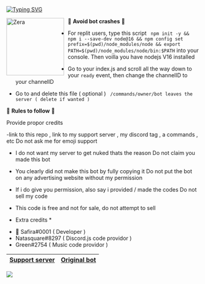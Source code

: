 [![Typing SVG](https://readme-typing-svg.herokuapp.com?color=F74B3C&lines=Introducing+Zera;The+best+discord+bot;Made+by+Safira)](https://git.io/typing-svg)


<img width="150" height="150" align="left" style="float: left; margin: 0 10px 0 0;" alt="Zera" src="https://media.discordapp.net/attachments/963635146765000704/963723062807756860/unknown.png"> 


🔹 __**Avoid bot crashes**__ 🔹

- For replit users, type this script `
npm init -y && npm i --save-dev node@16 && npm config set prefix=$(pwd)/node_modules/node && export PATH=$(pwd)/node_modules/node/bin:$PATH` into your console. Then voilla you have nodejs V16 installed

- Go to your index.js and scroll all the way down to your `ready` event, then change the channelID to your channelID

- Go to and delete this file ( optional ) `
/commands/owner/bot leaves the server ( delete if wanted )`


🔹 __**Rules to follow**__ 🔹

Provide propor credits 

-link to this repo , link to my support server , my discord tag , a commands , etc 
Do not ask me for emoji support

- I do not want my server to get nuked thats the reason
Do not claim you made this bot

- You clearly did not make this bot by fully copying it
Do not put the bot on any advertising website without my permission

- If i do give you permission, also say i provided / made the codes
Do not sell my code

- This code is free and not for sale, do not attempt to sell



* Extra credits *
- 🌺 Safira#0001 ( Developer )
- Natasquare#8297 ( Discord.js code providor )
- Green#2754 ( Music code providor )



|[Support server](https://discord.gg/AyCWGr4zj6)|[Original bot](https://discord.com/api/oauth2/authorize?client_id=957196693298896906&permissions=1479549643895&scope=bot%20applications.commands)
|---|---|

![](https://media.discordapp.net/attachments/963635146765000704/963721983655305266/Sky_4.gif?width=842&height=420)
